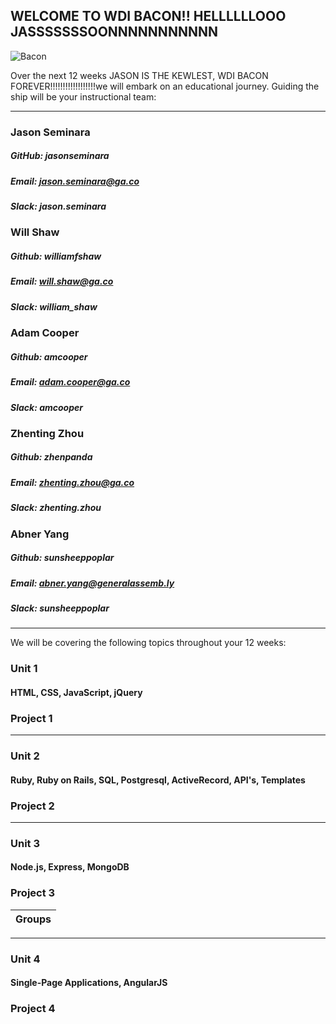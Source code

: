 ## WELCOME TO WDI BACON!! HELLLLLLOOO JASSSSSSSOONNNNNNNNNNN

![Bacon](http://static1.squarespace.com/static/5492e417e4b02631b5962a60/54930cd8e4b0932754888915/54db9d00e4b095385bb94a48/1429123809956/?format=1500w)

Over the next 12 weeks JASON IS THE KEWLEST, WDI BACON FOREVER!!!!!!!!!!!!!!!!!!we will embark on an educational journey. Guiding the ship will be your instructional team:

***

### Jason Seminara

##### GitHub: jasonseminara
##### Email: jason.seminara@ga.co
##### Slack: jason.seminara

### Will Shaw

##### Github: williamfshaw
##### Email: will.shaw@ga.co
##### Slack: william_shaw


### Adam Cooper

##### Github: amcooper
##### Email: adam.cooper@ga.co
##### Slack: amcooper

### Zhenting Zhou

##### Github: zhenpanda
##### Email: zhenting.zhou@ga.co
##### Slack: zhenting.zhou

### Abner Yang

##### Github: sunsheeppoplar
##### Email: abner.yang@generalassemb.ly
##### Slack: sunsheeppoplar

***


We will be covering the following topics throughout your 12 weeks: 


### Unit 1

#### HTML, CSS, JavaScript, jQuery

### Project 1

***

### Unit 2

#### Ruby, Ruby on Rails, SQL, Postgresql, ActiveRecord, API's, Templates


### Project 2

***

### Unit 3

#### Node.js, Express, MongoDB


### Project 3


| Groups
|---


***

### Unit 4

#### Single-Page Applications, AngularJS


### Project 4
